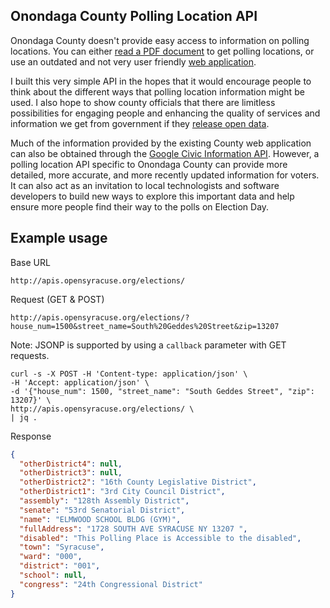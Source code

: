 ## Onondaga County Polling Location API

Onondaga County doesn't provide easy access to information on polling locations. You can either [read a PDF document](http://www.ongov.net/elections/documents/2015WEBSITEPOLLINGPLACELIST.pdf) to get polling locations, or use an outdated and not very user friendly [web application](http://vic.ntsdata.com/onondagaboe/pollingplacelookup.aspx).

I built this very simple API in the hopes that it would encourage people to think about the different ways that polling location information might be used. I also hope to show county officials that there are limitless possibilities for engaging people and enhancing the quality of services and information we get from government if they [release open data](http://opendata.guide/).

Much of the information provided by the existing County web application can also be obtained through the [Google Civic Information API](https://developers.google.com/civic-information/?hl=en). However, a polling location API specific to Onondaga County can provide more detailed, more accurate, and more recently updated information for voters. It can also act as an invitation to local technologists and software developers to build new ways to explore this important data and help ensure more people find their way to the polls on Election Day.

## Example usage

Base URL

```
http://apis.opensyracuse.org/elections/
```

Request (GET & POST)

```
http://apis.opensyracuse.org/elections/?house_num=1500&street_name=South%20Geddes%20Street&zip=13207
```

Note: JSONP is supported by using a ```callback``` parameter with GET requests.

```
curl -s -X POST -H 'Content-type: application/json' \
-H 'Accept: application/json' \
-d '{"house_num": 1500, "street_name": "South Geddes Street", "zip": 13207}' \
http://apis.opensyracuse.org/elections/ \
| jq .
```

Response 

```json
{
  "otherDistrict4": null,
  "otherDistrict3": null,
  "otherDistrict2": "16th County Legislative District",
  "otherDistrict1": "3rd City Council District",
  "assembly": "128th Assembly District",
  "senate": "53rd Senatorial District",
  "name": "ELMWOOD SCHOOL BLDG (GYM)",
  "fullAddress": "1728 SOUTH AVE SYRACUSE NY 13207 ",
  "disabled": "This Polling Place is Accessible to the disabled",
  "town": "Syracuse",
  "ward": "000",
  "district": "001",
  "school": null,
  "congress": "24th Congressional District"
}

```
